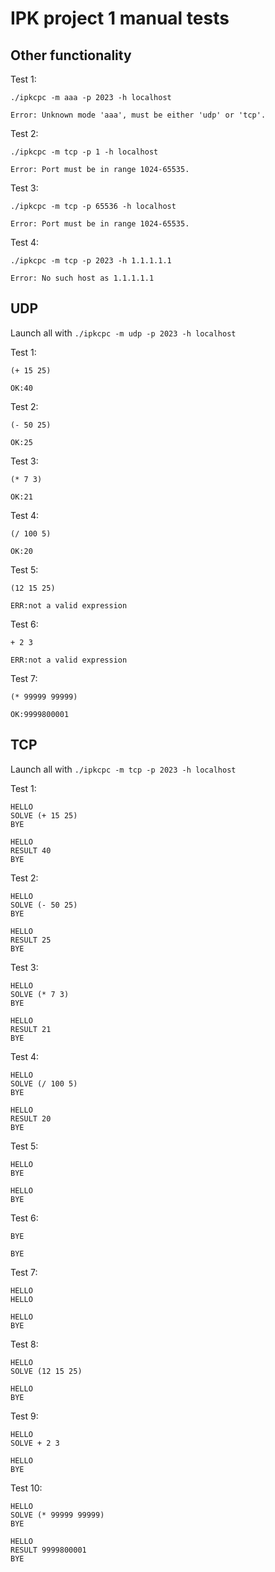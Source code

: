 # IPK project 1 manual tests

## Other functionality

Test 1:
```
./ipkcpc -m aaa -p 2023 -h localhost
```
```
Error: Unknown mode 'aaa', must be either 'udp' or 'tcp'.
```

Test 2:
```
./ipkcpc -m tcp -p 1 -h localhost
```
```
Error: Port must be in range 1024-65535.
```

Test 3:
```
./ipkcpc -m tcp -p 65536 -h localhost
```
```
Error: Port must be in range 1024-65535.
```

Test 4:
```
./ipkcpc -m tcp -p 2023 -h 1.1.1.1.1
```
```
Error: No such host as 1.1.1.1.1
```

## UDP
Launch all with `./ipkcpc -m udp -p 2023 -h localhost`

Test 1:
```
(+ 15 25)
```
```
OK:40
```

Test 2:
```
(- 50 25)
```
```
OK:25
```

Test 3:
```
(* 7 3)
```
```
OK:21
```

Test 4:
```
(/ 100 5)
```
```
OK:20
```

Test 5:
```
(12 15 25)
```
```
ERR:not a valid expression
```

Test 6:
```
+ 2 3
```
```
ERR:not a valid expression
```

Test 7:
```
(* 99999 99999)
```
```
OK:9999800001
```


## TCP
Launch all with `./ipkcpc -m tcp -p 2023 -h localhost`

Test 1:
```
HELLO
SOLVE (+ 15 25)
BYE
```
```
HELLO
RESULT 40
BYE
```

Test 2:
```
HELLO
SOLVE (- 50 25)
BYE
```
```
HELLO
RESULT 25
BYE
```

Test 3:
```
HELLO
SOLVE (* 7 3)
BYE
```
```
HELLO
RESULT 21
BYE
```

Test 4:
```
HELLO
SOLVE (/ 100 5)
BYE
```
```
HELLO
RESULT 20
BYE
```

Test 5:
```
HELLO
BYE
```
```
HELLO
BYE
```

Test 6:
```
BYE
```
```
BYE
```

Test 7:
```
HELLO
HELLO
```
```
HELLO
BYE
```

Test 8:
```
HELLO
SOLVE (12 15 25)
```
```
HELLO
BYE
```

Test 9:
```
HELLO
SOLVE + 2 3
```
```
HELLO
BYE
```

Test 10:
```
HELLO
SOLVE (* 99999 99999)
BYE
```
```
HELLO
RESULT 9999800001
BYE
```